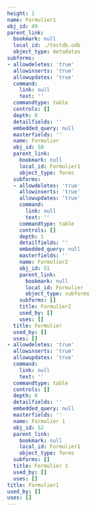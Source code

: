 ```yaml
---
height: 1
name: Formulier1
obj_id: 49
parent_link:
  bookmark: null
  local_id: ./testdb.odb
  object_type: metadatas
subforms:
- allowdeletes: 'true'
  allowinserts: 'true'
  allowupdates: 'true'
  command:
    link: null
    text: ''
  commandtype: table
  controls: []
  depth: 0
  detailfields: ''
  embedded_query: null
  masterfields: ''
  name: Formulier
  obj_id: 50
  parent_link:
    bookmark: null
    local_id: Formulier1
    object_type: forms
  subforms:
  - allowdeletes: 'true'
    allowinserts: 'true'
    allowupdates: 'true'
    command:
      link: null
      text: ''
    commandtype: table
    controls: []
    depth: 1
    detailfields: ''
    embedded_query: null
    masterfields: ''
    name: Formulier2
    obj_id: 51
    parent_link:
      bookmark: null
      local_id: Formulier
      object_type: subforms
    subforms: []
    title: Formulier2
    used_by: []
    uses: []
  title: Formulier
  used_by: []
  uses: []
- allowdeletes: 'true'
  allowinserts: 'true'
  allowupdates: 'true'
  command:
    link: null
    text: ''
  commandtype: table
  controls: []
  depth: 0
  detailfields: ''
  embedded_query: null
  masterfields: ''
  name: Formulier 1
  obj_id: 52
  parent_link:
    bookmark: null
    local_id: Formulier1
    object_type: forms
  subforms: []
  title: Formulier 1
  used_by: []
  uses: []
title: Formulier1
used_by: []
uses: []
---
```

